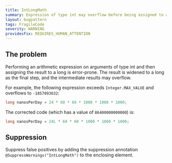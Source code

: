 ```yaml
---
title: IntLongMath
summary: Expression of type int may overflow before being assigned to a long
layout: bugpattern
tags: FragileCode
severity: WARNING
providesFix: REQUIRES_HUMAN_ATTENTION
---
```


<!--
*** AUTO-GENERATED, DO NOT MODIFY ***
To make changes, edit the @BugPattern annotation or the explanation in docs/bugpattern.
-->

## The problem
Performing an arithmetic expression on arguments of type int and then assigning
the result to a long is error-prone. The result is widened to a long as the
final step, and the intermediate results may overflow.

For example, the following expression exceeds `Integer.MAX_VALUE` and overflows
to `-1857093632`:

```java
long nanosPerDay = 24 * 60 * 60 * 1000 * 1000 * 1000;
```

The corrected code (which has a value of `86400000000000`) is:

```java
long nanosPerDay = 24L * 60 * 60 * 1000 * 1000 * 1000;
```

## Suppression
Suppress false positives by adding the suppression annotation `@SuppressWarnings("IntLongMath")` to the enclosing element.
